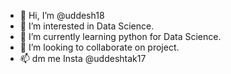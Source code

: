 - 👋 Hi, I’m @uddesh18
- 👀 I’m interested in Data Science.
- 🌱 I’m currently learning python for Data Science.
- 💞️ I’m looking to collaborate on project.
- 📫 dm me Insta @uddeshtak17

<!---
uddesh18/uddesh18 is a ✨ special ✨ repository because its `README.md` (this file) appears on your GitHub profile.
You can click the Preview link to take a look at your changes.
--->
